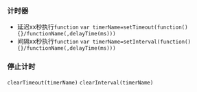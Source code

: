 ### 计时器
- 延迟xx秒执行`function`
  `var timerName=setTimeout(function(){}/functionName(,delayTime(ms)))`
- 间隔xx秒执行`function`
  `var timerName=setInterval(function(){}/functionName(,delayTime(ms)))`
### 停止计时
`clearTimeout(timerName)`
`clearInterval(timerName)`